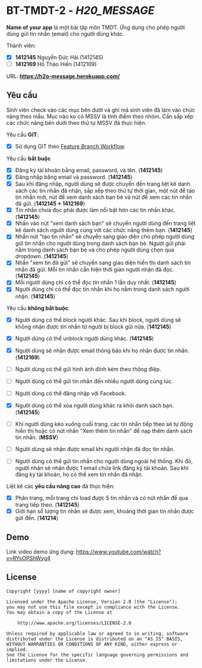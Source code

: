 # BT-TMDT-2 - *H20_MESSAGE*

**Name of your app** là một bài tập môn TMDT. Ứng dụng cho phép người dùng gửi tin nhắn (email) cho người dùng khác.

Thành viên:
* [X] **1412145** Nguyễn Đức Hải (1412145)
* [ ] **1412169** Hồ Thảo Hiền (1412169)

URL: **https://h2o-message.herokuapp.com/**

## Yêu cầu

Sinh viên check vào các mục bên dưới và ghi mã sinh viên đã làm vào chức năng theo mẫu. Mục nào ko có MSSV là tính điểm theo nhóm. Cần sắp xếp các chức năng bên dưới theo thứ tự MSSV đã thực hiện.

Yêu cầu **GIT**:
* [X] Sử dụng GIT theo [Feature Branch Workflow](https://www.atlassian.com/git/tutorials/comparing-workflows#feature-branch-workflow).

Yêu cầu **bắt buộc**
* [X] Đăng ký tài khoản bằng email, password, và tên.  (**1412145**)
* [X] Đăng nhập bằng email và password. (**1412145**)
* [X] Sau khi đăng nhập, người dùng sẽ được chuyển đến trang liệt kê danh sách các tin nhắn đã nhận, sắp xếp theo thứ tự thời gian, một nút để tạo tin nhắn mới, nút để xem danh sách bạn bè và nút để xem các tin nhắn đã gửi. (**1412145 + 1412169**)
* [X] Tin nhắn chưa đọc phải được làm nổi bật hơn các tin nhắn khác. (**1412145**)
* [X] Nhấn vào nút "xem danh sách bạn" sẽ chuyển người dùng đến trang liệt kê danh sách người dùng cùng với các chức năng thêm bạn. (**1412145**)
* [X] Nhấn nút "tạo tin nhắn" sẽ chuyển sang giao diện cho phép người dùng gửi tin nhắn cho người dùng trong danh sách bạn bè. Người gửi phải nằm trong danh sách bạn bè và cho phép người dùng chọn qua dropdown. (**1412145**)
* [X] Nhấn "xem tin đã gửi" sẽ chuyển sang giao diện hiển thị danh sách tin nhắn đã gửi. Mỗi tin nhắn cần hiện thời gian người nhận đã đọc. (**1412145**)
* [X] Mỗi người dùng chỉ có thể đọc tin nhắn 1 lần duy nhất. (**1412145**)
* [X] Người dùng chỉ có thể đọc tin nhắn khi họ nằm trong danh sách người nhận. (**1412145**)

Yêu cầu **không bắt buộc**:
* [X] Người dùng có thể block người khác. Sau khi block, người dùng sẽ không nhận được tin nhắn từ người bị block gửi nữa. (**1412145**)
* [X] Người dùng có thể unblock người dùng khác. (**1412145**)
* [X] Người dùng sẽ nhận được email thông báo khi họ nhận được tin nhắn. (**1412169**)

* [ ] Người dùng có thể gửi hình ảnh đính kèm theo thông điệp. 
* [ ] Người dùng có thể gửi tin nhắn đến nhiều người dùng cùng lúc. 
* [ ] Người dùng có thể đăng nhập với Facebook. 
* [X] Người dùng có thể xóa người dùng khác ra khỏi danh sách bạn. (**1412145**)
* [ ] Khi người dùng kéo xuống cuối trang, các tin nhắn tiếp theo sẽ tự động hiển thị hoặc có nút nhấn "Xem thêm tin nhắn" để nạp thêm danh sách tin nhắn. (**MSSV**)
* [ ] Người dùng sẽ nhận được email khi người nhận đã đọc tin nhắn. 
* [ ] Người dùng có thể gửi tin nhắn cho người dùng ngoài hệ thống. Khi đó, người nhận sẽ nhận được 1 email chứa link đăng ký tài khoản. Sau khi đăng ký tài khoản, họ có thể xem tin nhắn đã nhận. 

Liệt kê các **yêu cầu nâng cao** đã thực hiện:
* [X] Phân trang, mỗi trang chỉ load được 5 tin nhắn và có nút nhắn để qua trang tiếp theo. (**1412145**)
* [X] Giới hạn số lượng tin nhắn sẽ được xem, khoảng thời gian tin nhắn được gửi đến. (**141214**)

## Demo

Link video demo ứng dụng:
https://www.youtube.com/watch?v=RYsOPShWvg4



## License

    Copyright [yyyy] [name of copyright owner]

    Licensed under the Apache License, Version 2.0 (the "License");
    you may not use this file except in compliance with the License.
    You may obtain a copy of the License at

        http://www.apache.org/licenses/LICENSE-2.0

    Unless required by applicable law or agreed to in writing, software
    distributed under the License is distributed on an "AS IS" BASIS,
    WITHOUT WARRANTIES OR CONDITIONS OF ANY KIND, either express or implied.
    See the License for the specific language governing permissions and
    limitations under the License.
